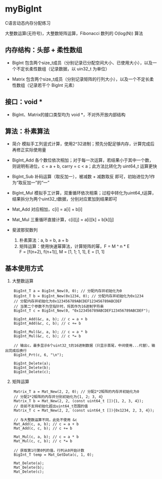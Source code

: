 # myBigInt
C语言动态内存分配练习

大整数运算(无符号)，大整数矩阵运算，Fibonacci 数列的 O(log(N)) 算法

## 内存结构：头部 + 柔性数组
* BigInt
包含两个size_t成员（分别记录已分配空间大小、已使用大小），以及一个不定长柔性数组（记录数据，以 uin32_t 为单位）

* Matrix
包含两个size_t成员（分别记录矩阵的行列大小），以及一个不定长柔性数组（记录若干个 BigInt 元素）

## 接口：void *
* BigInt、Matrix的接口类型均为 void \*，不对外开放内部结构

## 算法：朴素算法
* 简介
模拟手工列竖式计算，使用2^32进制；预先分配足够内存，计算完成后再修正实际使用量

* BigInt_Add
各个数位依次相加；对于每一次运算，若结果小于其中一个数，则说明有进位，c = a + b, carry = c < a；此方法比转化为 uint64_t 运算更快

* BigInt_Sub
补码运算（取反加一），被减数 + 减数取反 即可，初始进位为1作为“取反加一”的“一”

* BigInt_Mul
模拟手工计算，双重循环依次相乘；过程中转化为uint64_t运算，结果拆分为两个uint32_t数据，分别对应累加到结果即可

* Mat_Add
对应相加，c[i] = a[i] + b[i]

* Mat_Mul
三重循环直接计算，c[i][j] = a[i][k] + b[k][j]

* 斐波那契数列
    1. 朴素算法：a, b = b, a + b
    2. 矩阵运算：使用快速幂算法，计算矩阵的幂，F = M ^ n * E  
    F = [f(n+2), f(n+1)], M = [1, 1; 1, 1], E = [1, 1]

## 基本使用方式

1. 大整数运算
```
    BigInt_T a = BigInt_New(0, 0); // 分配内存并初始化为0
    BigInt_T b = BigInt_New(0x1234, 0); // 分配内存并初始化为0x1234
    // 分配内存并初始化为0x123456789ABCDEF123456789ABCDEF
    // 当第二个参数不为空指针时，将其作为16进制字符串
    BigInt_T c = BigInt_New(0, "0x123456789ABCDEF123456789ABCDEF");

    BigInt_Add(&c, a, b); // c = a + b
    BigInt_Add(&c, c, b); // c += b

    BigInt_Mul(&c, a, b); // c = a * b
    BigInt_Mul(&c, c, b); // c *= b

    // 输出c，最多显示6个uint32_t的16进制数据（只显示首尾，中间使用...代替），输出完成后换行
    BigInt_Prt(c, 6, "\n"); 

    BigInt_Delete(a);
    BigInt_Delete(b);
    BigInt_Delete(c);
```
2. 矩阵运算
```
    Matrix_T a = Mat_New(2, 2, 0); // 分配2*2矩阵的内存并初始化为0
    // 分配2*2矩阵的内存并分别初始化为{1, 2; 3, 4}
    Matrix_T b = Mat_New(2, 2, (const uint64_t []){1, 2, 3, 4});
    // 目前不支持初始化超出uint64_t范围的值
    Matrix_T c = Mat_New(2, 2, (const uint64_t []){0x1234, 2, 3, 4});

    // 与大整数运算不同，此处不使用 &c
    Mat_Add(c, a, b); // c = a + b
    Mat_Add(c, c, b); // c += b

    Mat_Mul(c, a, b); // c = a * b
    Mat_Mul(c, c, b); // c *= b

    // 获取第1行第0列的值，行列从0开始计数
    BigInt_T temp = Mat_GetData(c, 1, 0);

    Mat_Delete(a);
    Mat_Delete(b);
    Mat_Delete(c);
```

